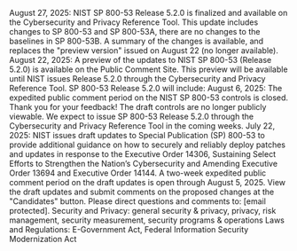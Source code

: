 August 27, 2025: NIST SP 800-53 Release 5.2.0 is finalized and available on the Cybersecurity and Privacy Reference Tool. This update includes changes to SP 800-53 and SP 800-53A, there are no changes to the baselines in SP 800-53B. A summary of the changes is available, and replaces the "preview version" issued on August 22 (no longer available).
August 22, 2025: A preview of the updates to NIST SP 800-53 (Release 5.2.0) is available on the Public Comment Site. This preview will be available until NIST issues Release 5.2.0 through the Cybersecurity and Privacy Reference Tool. SP 800-53 Release 5.2.0 will include:
August 6, 2025: The expedited public comment period on the NIST SP 800-53 controls is closed. Thank you for your feedback! The draft controls are no longer publicly viewable. We expect to issue SP 800-53 Release 5.2.0 through the Cybersecurity and Privacy Reference Tool in the coming weeks.
July 22, 2025: NIST issues draft updates to Special Publication (SP) 800-53 to provide additional guidance on how to securely and reliably deploy patches and updates in response to the Executive Order 14306, Sustaining Select Efforts to Strengthen the Nation’s Cybersecurity and Amending Executive Order 13694 and Executive Order 14144. A two-week expedited public comment period on the draft updates is open through August 5, 2025. View the draft updates and submit comments on the proposed changes at the "Candidates" button.
Please direct questions and comments to: [email protected].
Security and Privacy: general security & privacy, privacy, risk management, security measurement, security programs & operations
Laws and Regulations: E-Government Act, Federal Information Security Modernization Act